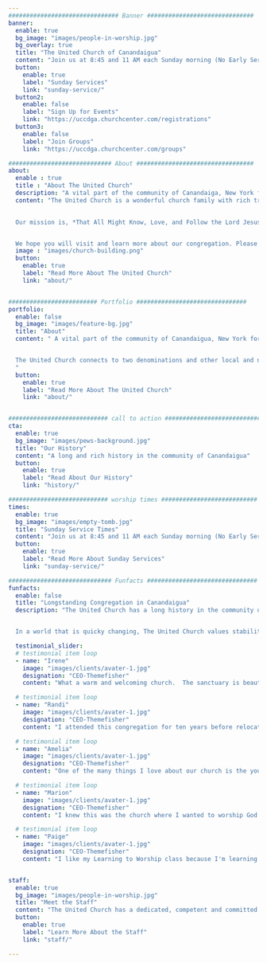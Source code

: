 ```yaml
---
############################### Banner ##############################
banner:
  enable: true
  bg_image: "images/people-in-worship.jpg"
  bg_overlay: true
  title: "The United Church of Canandaigua"
  content: "Join us at 8:45 and 11 AM each Sunday morning (No Early Service on December 22 and 29). Also, join us for a special Christmas Eve Candlelight Service at 7 PM."
  button:
    enable: true
    label: "Sunday Services"
    link: "sunday-service/"
  button2:
    enable: false
    label: "Sign Up for Events"
    link: "https://uccdga.churchcenter.com/registrations"
  button3:
    enable: false
    label: "Join Groups"
    link: "https://uccdga.churchcenter.com/groups"

############################# About #################################
about:
  enable : true
  title : "About The United Church"
  description: "A vital part of the community of Canandaiga, New York for generations, The United Church seeks to glorify God as we worship, grow, reach, and care."
  content: "The United Church is a wonderful church family with rich traditions and history in the community of Canandaigua, New York.
  

  Our mission is, *That All Might Know, Love, and Follow the Lord Jesus Christ as Their Personal Lord and Savior*.


  We hope you will visit and learn more about our congregation. Please take a few minutes to read more about who we are and how we understand what it means to live out our faith."
  image : "images/church-building.png"
  button:
    enable: true
    label: "Read More About The United Church"
    link: "about/"


######################### Portfolio ###############################
portfolio:
  enable: false
  bg_image: "images/feature-bg.jpg"
  title: "About"
  content: " A vital part of the community of Canandaigua, New York for generations, The United Church seeks to glorify God as we worship, grow, reach, and care.


  The United Church connects to two denominations and other local and national ministries. Through its Mission Budget (which is separate from the Operating Budget), the United Church gives over a third of its yearly offerings to ministries outside of its walls. As a member of two denominations, The United Church is unique. It retains language and organizational structure from both denominations. Membership in the United Church can be either denomination (Presbyterian or Baptist) or neither denomination (United).
  "
  button:
    enable: true
    label: "Read More About The United Church"
    link: "about/"


############################ call to action ###########################
cta:
  enable: true
  bg_image: "images/pews-background.jpg"
  title: "Our History"
  content: "A long and rich history in the community of Canandaigua"
  button:
    enable: true
    label: "Read About Our History"
    link: "history/"

############################ worship times ###########################
times:
  enable: true
  bg_image: "images/empty-tomb.jpg"
  title: "Sunday Service Times"
  content: "Join us at 8:45 and 11 AM each Sunday morning (No Early Service on December 22 and 29). Also, join us for a special Christmas Eve Candlelight Service at 7 PM."
  button:
    enable: true
    label: "Read More About Sunday Services"
    link: "sunday-service/"

############################# Funfacts ###############################
funfacts:
  enable: false
  title: "Longstanding Congregation in Canandaigua"
  description: "The United Church has a long history in the community of Canandaigua. 


  In a world that is quicky changing, The United Church values stability and tradition."

  testimonial_slider:
  # testimonial item loop
  - name: "Irene"
    image: "images/clients/avater-1.jpg"
    designation: "CEO-Themefisher"
    content: "What a warm and welcoming church.  The sanctuary is beautiful, and the people are very caring!  It's a  traditional church with hymns and special music.  The children and youth programs are strong, and it looks like the adult ministry is strong as well."

  # testimonial item loop
  - name: "Randi"
    image: "images/clients/avater-1.jpg"
    designation: "CEO-Themefisher"
    content: "I attended this congregation for ten years before relocating. Very warm, very friendly, and very active in missions work! The church is also very family oriented and offers programs for all age groups, and the leadership is exceptional!"

  # testimonial item loop
  - name: "Amelia"
    image: "images/clients/avater-1.jpg"
    designation: "CEO-Themefisher"
    content: "One of the many things I love about our church is the youth program. There are always so many events that are super fun and memorable."

  # testimonial item loop
  - name: "Marion"
    image: "images/clients/avater-1.jpg"
    designation: "CEO-Themefisher"
    content: "I knew this was the church where I wanted to worship God after my very first visit. I felt God’s love and peace, and was made very welcome. Our church is a family of loving, kind people and leadership."

  # testimonial item loop
  - name: "Paige"
    image: "images/clients/avater-1.jpg"
    designation: "CEO-Themefisher"
    content: "I like my Learning to Worship class because I'm learning how to use my Bible and how to find the stories. I love singing hymns during service and learning about Ruth"


staff:
  enable: true
  bg_image: "images/people-in-worship.jpg"
  title: "Meet the Staff"
  content: "The United Church has a dedicated, competent and committed staff"
  button:
    enable: true
    label: "Learn More About the Staff"
    link: "staff/"

---
```

